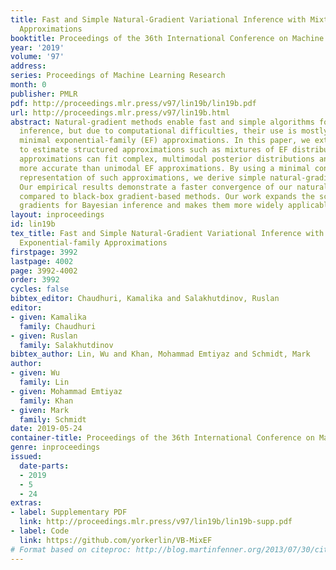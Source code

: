 ```yaml
---
title: Fast and Simple Natural-Gradient Variational Inference with Mixture of Exponential-family
  Approximations
booktitle: Proceedings of the 36th International Conference on Machine Learning
year: '2019'
volume: '97'
address: 
series: Proceedings of Machine Learning Research
month: 0
publisher: PMLR
pdf: http://proceedings.mlr.press/v97/lin19b/lin19b.pdf
url: http://proceedings.mlr.press/v97/lin19b.html
abstract: Natural-gradient methods enable fast and simple algorithms for variational
  inference, but due to computational difficulties, their use is mostly limited to
  minimal exponential-family (EF) approximations. In this paper, we extend their application
  to estimate structured approximations such as mixtures of EF distributions. Such
  approximations can fit complex, multimodal posterior distributions and are generally
  more accurate than unimodal EF approximations. By using a minimal conditional-EF
  representation of such approximations, we derive simple natural-gradient updates.
  Our empirical results demonstrate a faster convergence of our natural-gradient method
  compared to black-box gradient-based methods. Our work expands the scope of natural
  gradients for Bayesian inference and makes them more widely applicable than before.
layout: inproceedings
id: lin19b
tex_title: Fast and Simple Natural-Gradient Variational Inference with Mixture of
  Exponential-family Approximations
firstpage: 3992
lastpage: 4002
page: 3992-4002
order: 3992
cycles: false
bibtex_editor: Chaudhuri, Kamalika and Salakhutdinov, Ruslan
editor:
- given: Kamalika
  family: Chaudhuri
- given: Ruslan
  family: Salakhutdinov
bibtex_author: Lin, Wu and Khan, Mohammad Emtiyaz and Schmidt, Mark
author:
- given: Wu
  family: Lin
- given: Mohammad Emtiyaz
  family: Khan
- given: Mark
  family: Schmidt
date: 2019-05-24
container-title: Proceedings of the 36th International Conference on Machine Learning
genre: inproceedings
issued:
  date-parts:
  - 2019
  - 5
  - 24
extras:
- label: Supplementary PDF
  link: http://proceedings.mlr.press/v97/lin19b/lin19b-supp.pdf
- label: Code
  link: https://github.com/yorkerlin/VB-MixEF
# Format based on citeproc: http://blog.martinfenner.org/2013/07/30/citeproc-yaml-for-bibliographies/
---
```

